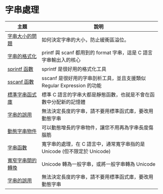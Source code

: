 # 字串處理

| 主題             | 說明                                                                     |
|------------------|--------------------------------------------------------------------------|
| [字串大小的問題](string_size.md)   | 如何決定字串的大小，防止緩衝區溢位。                                     |
| [字串的格式化](string_format.md)     | printf 與 scanf 都用到的 format 字串，這是 C 語言字串輸出入的核心        |
| [sprintf 函數](sprintf.md)     | sprintf 是很好用的格式化工具                                             |
| [sscanf 函數](sscanf.md)      | sscanf 是很好用的字串剖析工具，並且支援類似 Regular Expression 的功能    |
| [標準字串函式庫](std_string_library.md)   | 標準 C 語言的字串大都是靜態函數，也就是不會在函數中分配新的記憶體        |
| [字串的誤用](string_bewares.md)       | 無法決定長度的字串，請不要用標準函式庫，要改用動態字串                   |
| [動態字串物件](dynamic_string.md)     | 可以動態增長的字串物件，讓您不用再為字串長度傷腦筋                       |
| [字串函數](wide_string.md)       | 寬字串的處理，在 C 語言中，通常寬字串指的是 Unicode (但不限定於 Unicode) |
| [寬窄字串間的轉換](wide_narrow_transform.md) |Unicode 轉為一般字串，或將一般字串轉為 Unicode                            |
 | [字串的誤用](string_wrong_using.md)     | 無法決定長度的字串，請不要用標準函式庫，要改用動態字串                  |